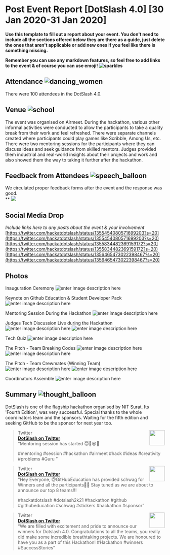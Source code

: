 # Post Event Report [DotSlash 4.0] [30 Jan 2020-31 Jan 2020]

**Use this template to fill out a report about your event. You don't need to include all the sections offered below they are there as a guide, just delete the ones that aren't applicable or add new ones if you feel like there is something missing.**

**Remember you can use any markdown features, so feel free to add links to the event & of course you can use emoji!  ![sparkles](https://github.githubassets.com/images/icons/emoji/unicode/2728.png)** 

## Attendance  ![dancing_women](https://github.githubassets.com/images/icons/emoji/unicode/1f46f.png)

There were 100 attendees in the DotSlash 4.0.

## Venue  ![school](https://github.githubassets.com/images/icons/emoji/unicode/1f3eb.png)

The event was organised on Airmeet.
During the hackathon, various other informal activities were conducted to allow the participants to take a quality break from their work and feel refreshed. There were separate channels created where participants could play games like Scribble, Among Us, etc. 
There were two mentoring sessions for the participants where they can discuss ideas and seek guidance from skilled mentors. Judges provided them industrial and real-world insights about their projects and work and also showed them the way to taking it further after the hackathon.

## Feedback from Attendees  ![speech_balloon](https://github.githubassets.com/images/icons/emoji/unicode/1f4ac.png)

We circulated proper feedback forms after the event and the response was good.  
**
![](https://docs.google.com/spreadsheets/d/1AKf4693Mjzo7v0-uyf5hyFUwBkfnE4PTycod_OSwt1M/edit?usp=sharing)



## Social Media Drop

_Include links here to any posts about the event & your involvement_
[https://twitter.com/hackatdotslash/status/1355454080571699203?s=20](https://twitter.com/hackatdotslash/status/1355454080571699203?s=20)
[https://twitter.com/hackatdotslash/status/1355834482369159172?s=20](https://twitter.com/hackatdotslash/status/1355834482369159172?s=20)
[https://twitter.com/hackatdotslash/status/1356465473022398467?s=20](https://twitter.com/hackatdotslash/status/1356465473022398467?s=20)

## Photos

Inauguration Ceremony
![enter image description here](https://github.com/djsavaliya/Report/blob/dotslash4/Photos/Inauguration%20Ceremony.JPG)


Keynote on Github Education & Student Developer Pack
![enter image description here](https://github.com/djsavaliya/Report/blob/dotslash4/Photos/GitHub.JPG)


Mentoring Session During the Hackathon
![enter image description here](https://github.com/djsavaliya/Report/blob/dotslash4/Photos/Mentoring.JPG)


Judges Tech Discussion Live during the Hackathon
![enter image description here](https://github.com/djsavaliya/Report/blob/dotslash4/Photos/Judging.JPG)
![enter image description here](https://github.com/djsavaliya/Report/blob/dotslash4/Photos/Judging2.JPG)


Tech Quiz
![enter image description here](https://github.com/djsavaliya/Report/blob/dotslash4/Photos/Tech%20Quiz.JPG)


The Pitch - Team Breaking Codes
![enter image description here](https://github.com/djsavaliya/Report/blob/dotslash4/Photos/Pitch-Breaking%20Codes.JPG)
![enter image description here](https://github.com/djsavaliya/Report/blob/dotslash4/Photos/Pitch-Breaking%20Codes2.JPG)


The Pitch - Team Crewmates (Winning Team)
![enter image description here](https://github.com/djsavaliya/Report/blob/dotslash4/Photos/Pitch-Crewmates-Winner.JPG)
![enter image description here](https://github.com/djsavaliya/Report/blob/dotslash4/Photos/Pitch-Crewmates-Winner2.JPG)


Coordinators Assemble
![enter image description here](https://github.com/djsavaliya/Report/blob/dotslash4/Photos/Coordinators.JPG)



## Summary  ![thought_balloon](https://github.githubassets.com/images/icons/emoji/unicode/1f4ad.png)

DotSlash is one of the flagship hackathon organised by NIT Surat. Its 'Fourth Edition', was very successful. Special thanks to the whole coordinators team and the sponsors.
Waiting for the fifth edition and seeking GitHub to be the sponsor for next year too.


<blockquote><img src="https://pbs.twimg.com/media/Es-KSm2U4AIdZPN.jpg:large" width="48" align="right"><div>Twitter</div><div><strong><a href="https://twitter.com/hackatdotslash/status/1355454080571699203">DotSlash on Twitter</a></strong></div><div>“Mentoring session has started 😇🤩😎👏

#mentoring #session #hackathon #airmeet #hack  #ideas #creativity #problems #Guru
”</div></blockquote>


<blockquote><img src="https://pbs.twimg.com/media/EtDjY1GXAAAnQyD.jpg:large" width="48" align="right"><div>Twitter</div><div><strong><a href="https://twitter.com/hackatdotslash/status/1355834482369159172">DotSlash on Twitter</a></strong></div><div>“Hey Everyone, 
@GitHubEducation has provided schwag for Winners and all the participants🤩🤩
Stay tuned as we are about to announce our top 8 teams!!!

#hackatdotslash #dotslash2k21 #hackathon #github #githubeducation #schwag #stickers #hackathon #sponsor”</div></blockquote>


<blockquote><img src="https://pbs.twimg.com/media/EtMiKHFU0AASAAR.jpg:large" width="48" align="right"><div>Twitter</div><div><strong><a href="https://twitter.com/hackatdotslash/status/1356465473022398467?s=20">DotSlash on Twitter</a></strong></div><div>“We are filled with excitement and pride to announce our winners for Dotslash 4.0. Congratulations to all the teams, you really did make some incredible breathtaking projects. We are honoured to have you as a part of this Hackathon!
#Hackathon #winners #SuccessStories”</div></blockquote>
